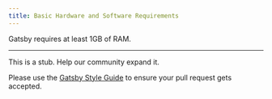 ```yaml
---
title: Basic Hardware and Software Requirements
---
```


Gatsby requires at least 1GB of RAM.

---

This is a stub. Help our community expand it.

Please use the [Gatsby Style Guide](/contributing/gatsby-style-guide/) to ensure your pull request gets accepted.
